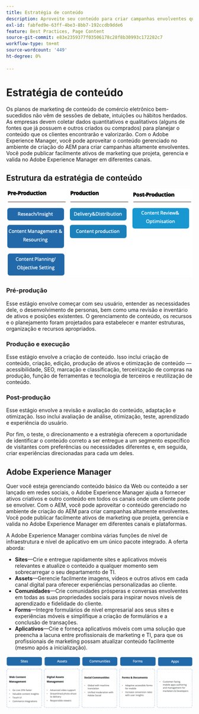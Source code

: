 ```yaml
---
title: Estratégia de conteúdo
description: Aproveite seu conteúdo para criar campanhas envolventes que envolvam seus clientes.
exl-id: fabfed9e-63ff-4be3-8bb7-192ccdb9dde6
feature: Best Practices, Page Content
source-git-commit: e83e2359377f03506178c28f8b30993c172282c7
workflow-type: tm+mt
source-wordcount: '449'
ht-degree: 0%

---
```


# Estratégia de conteúdo

Os planos de marketing de conteúdo de comércio eletrônico bem-sucedidos não vêm de sessões de debate, intuições ou hábitos herdados. As empresas devem coletar dados quantitativos e qualitativos (alguns de fontes que já possuem e outros criados ou comprados) para planejar o conteúdo que os clientes encontrarão e valorizarão. Com o Adobe Experience Manager, você pode aproveitar o conteúdo gerenciado no ambiente de criação do AEM para criar campanhas altamente envolventes. Você pode publicar facilmente ativos de marketing que projeta, gerencia e valida no Adobe Experience Manager em diferentes canais.

## Estrutura da estratégia de conteúdo

![Diagrama da estrutura da estratégia de conteúdo](../../assets/playbooks/content-strategy-framework.png)

### Pré-produção

Esse estágio envolve começar com seu usuário, entender as necessidades dele, o desenvolvimento de personas, bem como uma revisão e inventário de ativos e posições existentes. O gerenciamento de conteúdo, os recursos e o planejamento foram projetados para estabelecer e manter estruturas, organização e recursos apropriados.

### Produção e execução

Esse estágio envolve a criação de conteúdo. Isso inclui criação de conteúdo, criação, edição, produção de ativos e otimização de conteúdo — acessibilidade, SEO, marcação e classificação, terceirização de compras na produção, função de ferramentas e tecnologia de terceiros e reutilização de conteúdo.

### Post-produção

Esse estágio envolve a revisão e avaliação do conteúdo, adaptação e otimização. Isso inclui avaliação de análise, otimização, teste, aprendizado e experiência do usuário.

Por fim, o teste, o direcionamento e a estratégia oferecem a oportunidade de identificar o conteúdo correto a ser entregue a um segmento específico de visitantes com preferências ou necessidades diferentes e, em seguida, criar experiências direcionadas para cada um deles.

## Adobe Experience Manager

Quer você esteja gerenciando conteúdo básico da Web ou conteúdo a ser lançado em redes sociais, o Adobe Experience Manager ajuda a fornecer ativos criativos e outro conteúdo em todos os canais onde um cliente pode se envolver. Com o AEM, você pode aproveitar o conteúdo gerenciado no ambiente de criação do AEM para criar campanhas altamente envolventes. Você pode publicar facilmente ativos de marketing que projeta, gerencia e valida no Adobe Experience Manager em diferentes canais e plataformas.

A Adobe Experience Manager combina várias funções de nível de infraestrutura e nível de aplicativo em um único pacote integrado. A oferta aborda:

- **Sites**—Crie e entregue rapidamente sites e aplicativos móveis relevantes e atualize o conteúdo a qualquer momento sem sobrecarregar o seu departamento de TI.
- **Assets**—Gerencie facilmente imagens, vídeos e outros ativos em cada canal digital para oferecer experiências personalizadas ao cliente.
- **Comunidades**—Crie comunidades prósperas e conversas envolventes em todas as suas propriedades sociais para inspirar novos níveis de aprendizado e fidelidade do cliente.
- **Forms**—Integre formulários de nível empresarial aos seus sites e experiências móveis e simplifique a criação de formulários e a conclusão de transações.
- **Aplicativos**—Crie e forneça aplicativos móveis com uma solução que preencha a lacuna entre profissionais de marketing e TI, para que os profissionais de marketing possam atualizar conteúdo facilmente (mesmo após a inicialização).

![Diagrama da estrutura da estratégia de conteúdo](../../assets/playbooks/content-strategy-framework2.png)
